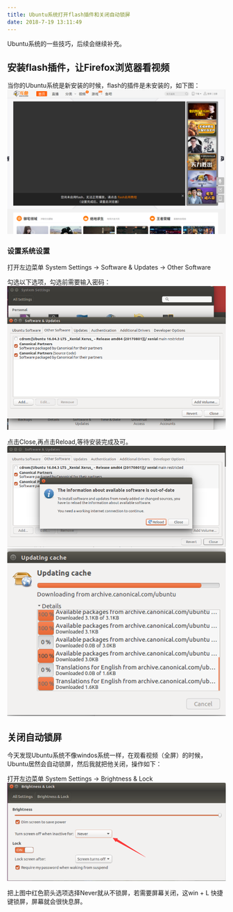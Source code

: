 ```yaml
---
title: Ubuntu系统打开flash插件和关闭自动锁屏
date: ‎2018‎-7‎-‎19‎ ‏‎13:11:49
---
```


Ubuntu系统的一些技巧，后续会继续补充。

## 安装flash插件，让Firefox浏览器看视频

当你的Ubuntu系统是新安装的时候，flash的插件是未安装的，如下图：
![](ubuntu-flash/1.png)

### 设置系统设置

打开左边菜单 System Settings -> Software & Updates -> Other Software

勾选以下选项，勾选前需要输入密码：
![](ubuntu-flash/2.png)

点击Close,再点击Reload,等待安装完成及可。
![](ubuntu-flash/3.png)
![](ubuntu-flash/4.png)

## 关闭自动锁屏

今天发现Ubuntu系统不像windos系统一样，在观看视频（全屏）的时候，Ubuntu居然会自动锁屏，然后我就把他关闭，操作如下：

打开左边菜单 System Settings -> Brightness & Lock 
![](ubuntu-flash/5.png)

把上图中红色箭头选项选择Never就从不锁屏，若需要屏幕关闭，这win + L 快捷键锁屏，屏幕就会很快息屏。